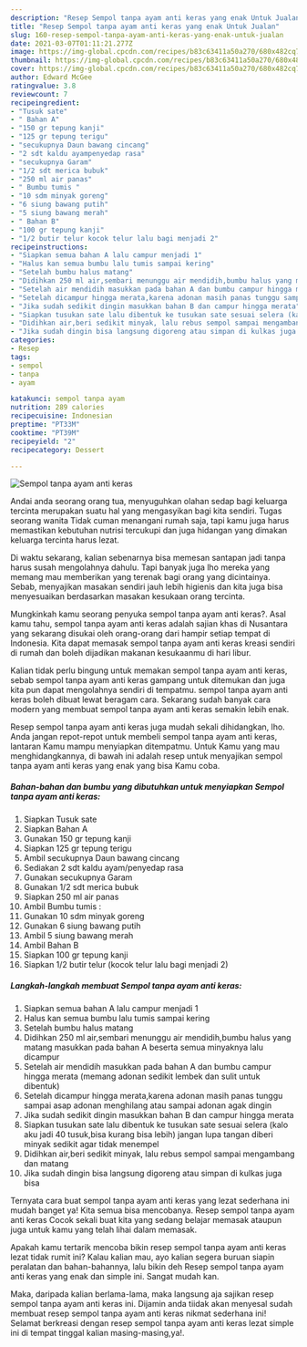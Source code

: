 ```yaml
---
description: "Resep Sempol tanpa ayam anti keras yang enak Untuk Jualan"
title: "Resep Sempol tanpa ayam anti keras yang enak Untuk Jualan"
slug: 160-resep-sempol-tanpa-ayam-anti-keras-yang-enak-untuk-jualan
date: 2021-03-07T01:11:21.277Z
image: https://img-global.cpcdn.com/recipes/b83c63411a50a270/680x482cq70/sempol-tanpa-ayam-anti-keras-foto-resep-utama.jpg
thumbnail: https://img-global.cpcdn.com/recipes/b83c63411a50a270/680x482cq70/sempol-tanpa-ayam-anti-keras-foto-resep-utama.jpg
cover: https://img-global.cpcdn.com/recipes/b83c63411a50a270/680x482cq70/sempol-tanpa-ayam-anti-keras-foto-resep-utama.jpg
author: Edward McGee
ratingvalue: 3.8
reviewcount: 7
recipeingredient:
- "Tusuk sate"
- " Bahan A"
- "150 gr tepung kanji"
- "125 gr tepung terigu"
- "secukupnya Daun bawang cincang"
- "2 sdt kaldu ayampenyedap rasa"
- "secukupnya Garam"
- "1/2 sdt merica bubuk"
- "250 ml air panas"
- " Bumbu tumis "
- "10 sdm minyak goreng"
- "6 siung bawang putih"
- "5 siung bawang merah"
- " Bahan B"
- "100 gr tepung kanji"
- "1/2 butir telur kocok telur lalu bagi menjadi 2"
recipeinstructions:
- "Siapkan semua bahan A lalu campur menjadi 1"
- "Halus kan semua bumbu lalu tumis sampai kering"
- "Setelah bumbu halus matang"
- "Didihkan 250 ml air,sembari menunggu air mendidih,bumbu halus yang matang masukkan pada bahan A beserta semua minyaknya lalu dicampur"
- "Setelah air mendidih masukkan pada bahan A dan bumbu campur hingga merata (memang adonan sedikit lembek dan sulit untuk dibentuk)"
- "Setelah dicampur hingga merata,karena adonan masih panas tunggu sampai asap adonan menghilang atau sampai adonan agak dingin"
- "Jika sudah sedikit dingin masukkan bahan B dan campur hingga merata"
- "Siapkan tusukan sate lalu dibentuk ke tusukan sate sesuai selera (kalo aku jadi 40 tusuk,bisa kurang bisa lebih) jangan lupa tangan diberi minyak sedikit agar tidak menempel"
- "Didihkan air,beri sedikit minyak, lalu rebus sempol sampai mengambang dan matang"
- "Jika sudah dingin bisa langsung digoreng atau simpan di kulkas juga bisa"
categories:
- Resep
tags:
- sempol
- tanpa
- ayam

katakunci: sempol tanpa ayam 
nutrition: 289 calories
recipecuisine: Indonesian
preptime: "PT33M"
cooktime: "PT39M"
recipeyield: "2"
recipecategory: Dessert

---
```



![Sempol tanpa ayam anti keras](https://img-global.cpcdn.com/recipes/b83c63411a50a270/680x482cq70/sempol-tanpa-ayam-anti-keras-foto-resep-utama.jpg)

Andai anda seorang orang tua, menyuguhkan olahan sedap bagi keluarga tercinta merupakan suatu hal yang mengasyikan bagi kita sendiri. Tugas seorang  wanita Tidak cuman menangani rumah saja, tapi kamu juga harus memastikan kebutuhan nutrisi tercukupi dan juga hidangan yang dimakan keluarga tercinta harus lezat.

Di waktu  sekarang, kalian sebenarnya bisa memesan santapan jadi tanpa harus susah mengolahnya dahulu. Tapi banyak juga lho mereka yang memang mau memberikan yang terenak bagi orang yang dicintainya. Sebab, menyajikan masakan sendiri jauh lebih higienis dan kita juga bisa menyesuaikan berdasarkan masakan kesukaan orang tercinta. 



Mungkinkah kamu seorang penyuka sempol tanpa ayam anti keras?. Asal kamu tahu, sempol tanpa ayam anti keras adalah sajian khas di Nusantara yang sekarang disukai oleh orang-orang dari hampir setiap tempat di Indonesia. Kita dapat memasak sempol tanpa ayam anti keras kreasi sendiri di rumah dan boleh dijadikan makanan kesukaanmu di hari libur.

Kalian tidak perlu bingung untuk memakan sempol tanpa ayam anti keras, sebab sempol tanpa ayam anti keras gampang untuk ditemukan dan juga kita pun dapat mengolahnya sendiri di tempatmu. sempol tanpa ayam anti keras boleh dibuat lewat beragam cara. Sekarang sudah banyak cara modern yang membuat sempol tanpa ayam anti keras semakin lebih enak.

Resep sempol tanpa ayam anti keras juga mudah sekali dihidangkan, lho. Anda jangan repot-repot untuk membeli sempol tanpa ayam anti keras, lantaran Kamu mampu menyiapkan ditempatmu. Untuk Kamu yang mau menghidangkannya, di bawah ini adalah resep untuk menyajikan sempol tanpa ayam anti keras yang enak yang bisa Kamu coba.

<!--inarticleads1-->

##### Bahan-bahan dan bumbu yang dibutuhkan untuk menyiapkan Sempol tanpa ayam anti keras:

1. Siapkan Tusuk sate
1. Siapkan  Bahan A
1. Gunakan 150 gr tepung kanji
1. Siapkan 125 gr tepung terigu
1. Ambil secukupnya Daun bawang cincang
1. Sediakan 2 sdt kaldu ayam/penyedap rasa
1. Gunakan secukupnya Garam
1. Gunakan 1/2 sdt merica bubuk
1. Siapkan 250 ml air panas
1. Ambil  Bumbu tumis :
1. Gunakan 10 sdm minyak goreng
1. Gunakan 6 siung bawang putih
1. Ambil 5 siung bawang merah
1. Ambil  Bahan B
1. Siapkan 100 gr tepung kanji
1. Siapkan 1/2 butir telur (kocok telur lalu bagi menjadi 2)




<!--inarticleads2-->

##### Langkah-langkah membuat Sempol tanpa ayam anti keras:

1. Siapkan semua bahan A lalu campur menjadi 1
1. Halus kan semua bumbu lalu tumis sampai kering
1. Setelah bumbu halus matang
1. Didihkan 250 ml air,sembari menunggu air mendidih,bumbu halus yang matang masukkan pada bahan A beserta semua minyaknya lalu dicampur
1. Setelah air mendidih masukkan pada bahan A dan bumbu campur hingga merata (memang adonan sedikit lembek dan sulit untuk dibentuk)
1. Setelah dicampur hingga merata,karena adonan masih panas tunggu sampai asap adonan menghilang atau sampai adonan agak dingin
1. Jika sudah sedikit dingin masukkan bahan B dan campur hingga merata
1. Siapkan tusukan sate lalu dibentuk ke tusukan sate sesuai selera (kalo aku jadi 40 tusuk,bisa kurang bisa lebih) jangan lupa tangan diberi minyak sedikit agar tidak menempel
1. Didihkan air,beri sedikit minyak, lalu rebus sempol sampai mengambang dan matang
1. Jika sudah dingin bisa langsung digoreng atau simpan di kulkas juga bisa




Ternyata cara buat sempol tanpa ayam anti keras yang lezat sederhana ini mudah banget ya! Kita semua bisa mencobanya. Resep sempol tanpa ayam anti keras Cocok sekali buat kita yang sedang belajar memasak ataupun juga untuk kamu yang telah lihai dalam memasak.

Apakah kamu tertarik mencoba bikin resep sempol tanpa ayam anti keras lezat tidak rumit ini? Kalau kalian mau, ayo kalian segera buruan siapin peralatan dan bahan-bahannya, lalu bikin deh Resep sempol tanpa ayam anti keras yang enak dan simple ini. Sangat mudah kan. 

Maka, daripada kalian berlama-lama, maka langsung aja sajikan resep sempol tanpa ayam anti keras ini. Dijamin anda tiidak akan menyesal sudah membuat resep sempol tanpa ayam anti keras nikmat sederhana ini! Selamat berkreasi dengan resep sempol tanpa ayam anti keras lezat simple ini di tempat tinggal kalian masing-masing,ya!.

